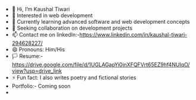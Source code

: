 - 👋 Hi, I’m Kaushal Tiwari
- 👀 Interested in web development
- 🌱 Currently learning advanced software and web development concepts
- 💞️ Seeking collaboration on development projects
- 📫 Contact me on linkedIn:-https://www.linkedin.com/in/kaushal-tiwari-294628227/
- 😄 Pronouns: Him/His
-  🏳 Resume:-https://drive.google.com/file/d/1UGLAGapYi0inXFQFVrt65EZ9hf4NUIqO/view?usp=drive_link
- ⚡ Fun fact: I also writes poetry and fictional stories
- Portfolio:- Coming soon
- 
